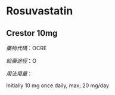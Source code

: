 # Rosuvastatin

## Crestor 10mg

*藥物代碼*：OCRE

*給藥途徑*：O

*用法用量*：

Initially 10 mg once daily, max; 20 mg/day

